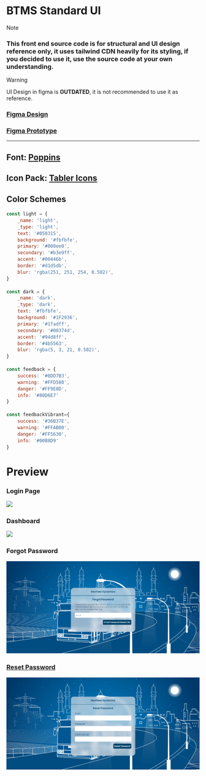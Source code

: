 # BTMS Standard UI

> [!NOTE]  
> ### This front end source code is for structural and UI design reference only, it uses tailwind CDN heavily for its styling, if you decided to use it, use the source code at your own understanding.

>[!WARNING]
> UI Design in figma is **OUTDATED**, it is not recommended to use it as reference.

### [Figma Design](https://www.figma.com/design/seFlmdlPbDBgoFv7SYD6Lh/BTMS-UI-REFERENCE?node-id=0-1&node-type=CANVAS&t=gfGQhSqBa1b8oyP4-0)

### [Figma Prototype](https://www.figma.com/proto/seFlmdlPbDBgoFv7SYD6Lh/BTMS-UI-REFERENCE?node-id=1-83&starting-point-node-id=1%3A83)

<hr/>

## Font: [Poppins](https://fonts.google.com/specimen/Poppins?query=poppins)

## Icon Pack: [Tabler Icons](https://tabler.io/icons)

## Color Schemes

```js
const light = {
    _name: 'light',
    _type: 'light',
    text: '#050315',
    background: '#fbfbfe',
    primary: '#008ee0',
    secondary: '#b3e9ff',
    accent: '#00446b',
    border: '#d1d5db',
    blur: 'rgba(251, 251, 254, 0.502)',
}

const dark = {
    _name: 'dark',
    _type: 'dark',
    text: '#fbfbfe',
    background: '#1F2936',
    primary: '#1fadff',
    secondary: '#00374d',
    accent: '#94d8ff',
    border: '#4b5563',
    blur: 'rgba(5, 3, 21, 0.502)',
}

const feedback = {
    success: '#8DD7B3',
    warning: '#FFD580',
    danger: '#FF9E8D',
    info: '#80D6E7'
}

const feedbackVibrant={
    success: '#36B37E',
    warning: '#FFAB00',
    danger: '#FF5630',
    info: '#00B8D9'
}

```

# Preview

### Login Page
<a href="https://nexfleetdynamics.github.io/Standard-UI/">
    <img src="images\snapshot_1.png">
</a>

### Dashboard
<a href="https://nexfleetdynamics.github.io/Standard-UI/dashboard.html">
    <img src="images\snapshot_2.png">
</a>

### Forgot Password
<a href="https://nexfleetdynamics.github.io/Standard-UI/forgot.html">
    <img src="images\snapshot_3.png">
<!-- </a> -->

### Reset Password
<a href="https://nexfleetdynamics.github.io/Standard-UI/reset.html">
    <img src="images\snapshot_4.png">
</a>